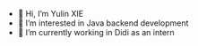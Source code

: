 - 👋 Hi, I’m Yulin XIE
- 👀 I’m interested in Java backend development
- 🌱 I’m currently working in Didi as an intern

<!---
ogugugugugua/ogugugugugua is a ✨ special ✨ repository because its `README.md` (this file) appears on your GitHub profile.
You can click the Preview link to take a look at your changes.
--->
